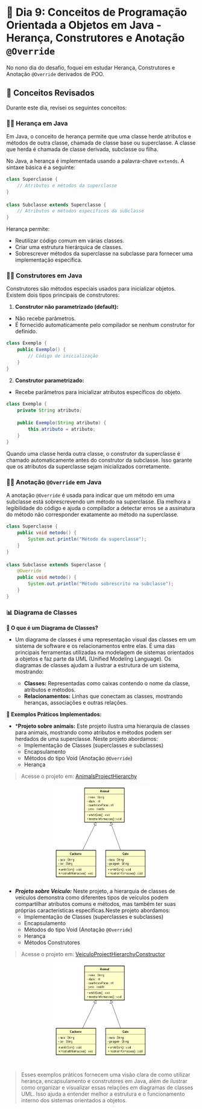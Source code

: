 # 📝 Dia 9: Conceitos de Programação Orientada a Objetos em Java - Herança, Construtores e Anotação `@Override`

No nono dia do desafio, foquei em estudar Herança, Construtores e Anotação `@Override` derivados de POO.

## 🧠 Conceitos Revisados

Durante este dia, revisei os seguintes conceitos:

### ✍🏻 Herança em Java
Em Java, o conceito de herança permite que uma classe herde atributos e métodos de outra classe, chamada de classe base ou superclasse. A classe que herda é chamada de classe derivada, subclasse ou filha.

No Java, a herança é implementada usando a palavra-chave `extends`. A sintaxe básica é a seguinte:
```java
class Superclasse {
    // Atributos e métodos da superclasse
}

class Subclasse extends Superclasse {
    // Atributos e métodos específicos da subclasse
}
```
Herança permite:
- Reutilizar código comum em várias classes.
- Criar uma estrutura hierárquica de classes.
- Sobrescrever métodos da superclasse na subclasse para fornecer uma implementação específica.
  
### ✍🏻 Construtores em Java
Construtores são métodos especiais usados para inicializar objetos. Existem dois tipos principais de construtores:

1. **Construtor não parametrizado (default):**
- Não recebe parâmetros.
- É fornecido automaticamente pelo compilador se nenhum construtor for definido.
```java
class Exemplo {
    public Exemplo() {
        // Código de inicialização
    }
}
```

2. **Construtor parametrizado:**
- Recebe parâmetros para inicializar atributos específicos do objeto.
```java
class Exemplo {
    private String atributo;

    public Exemplo(String atributo) {
        this.atributo = atributo;
    }
}
```
Quando uma classe herda outra classe, o construtor da superclasse é chamado automaticamente antes do construtor da subclasse. Isso garante que os atributos da superclasse sejam inicializados corretamente.

### ✍🏻  Anotação `@Override` em Java
A anotação `@Override` é usada para indicar que um método em uma subclasse está sobrescrevendo um método na superclasse. Ela melhora a legibilidade do código e ajuda o compilador a detectar erros se a assinatura do método não corresponder exatamente ao método na superclasse.
```java
class Superclasse {
    public void metodo() {
        System.out.println("Método da superclasse");
    }
}

class Subclasse extends Superclasse {
    @Override
    public void metodo() {
        System.out.println("Método sobrescrito na subclasse");
    }
}
```
### 📊 Diagrama de Classes
**🧩 O que é um Diagrama de Classes?**
- Um diagrama de classes é uma representação visual das classes em um sistema de software e os relacionamentos entre elas. É uma das principais ferramentas utilizadas na modelagem de sistemas orientados a objetos e faz parte da UML (Unified Modeling Language). Os diagramas de classes ajudam a ilustrar a estrutura de um sistema, mostrando:

    - **Classes:** Representadas como caixas contendo o nome da classe, atributos e métodos.
    - **Relacionamentos:** Linhas que conectam as classes, mostrando heranças, associações e outras relações.
      
**🧩 Exemplos Práticos Implementados:**
- ***Projeto sobre animais:**
Este projeto ilustra uma hierarquia de classes para animais, mostrando como atributos e métodos podem ser herdados de uma superclasse. Neste projeto abordamos:
    - Implementação de Classes (superclasses e subclasses)
    - Encapsulamento
    - Métodos do tipo Void (Anotação `@Override`)
    - Herança
> Acesse o projeto em: [AnimalsProjectHierarchy](Project/Day09/AnimalsProjectHierarchy)
<p align="center"><img src="assets/diagramProjectAnimals.png" alt="Diagrama de Classes" width="256" height="256" ></p>

- ***Projeto sobre Veiculo:***
Neste projeto, a hierarquia de classes de veículos demonstra como diferentes tipos de veículos podem compartilhar atributos comuns e métodos, mas também ter suas próprias características específicas.Neste projeto abordamos:
    - Implementação de Classes (superclasses e subclasses)
    - Encapsulamento
    - Métodos do tipo Void (Anotação `@Override`)
    - Herança
    - Métodos Construtores
> Acesse o projeto em: [VeiculoProjectHierarchyConstructor](Project/Day09/VeiculoProjectHierarchyConstructor)
<p align="center"><img src="assets/diagramProjectAnimals.png" alt="Diagrama de Classes" width="256" height="256" ></p>

##

> Esses exemplos práticos fornecem uma visão clara de como utilizar herança, encapsulamento e construtores em Java, além de ilustrar como organizar e visualizar essas relações em diagramas de classes UML. Isso ajuda a entender melhor a estrutura e o funcionamento interno dos sistemas orientados a objetos.
